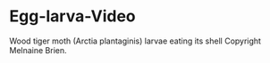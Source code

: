 # Egg-larva-Video
Wood tiger moth (Arctia plantaginis) larvae eating its shell
Copyright Melnaine Brien.
